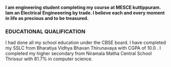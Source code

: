 **I am engineering student completing my course at MESCE kuttippuram. Iam an Electrical Engineeering by trade. I believe each and every moment in life as precious and to be treasured.**

### EDUCATIONAL QUALIFICATION
I had done all my school education under the CBSE board. I have completed my SSLC from Bharatiya Vidhya Bhavan Thirunavaya with CGPA of 10.0 . I completed my higher secondary from Niramala Matha Central School Thrissur with 81.7% in computer science.
